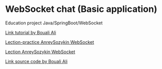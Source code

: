 # WebSocket chat (Basic application)

Education project Java/SpringBoot/WebSocket

[Link tutorial by Bouali Ali](https://www.youtube.com/watch?v=TywlS9iAZCM)

[Lection-practice AnreySozykin WebSocket](https://www.youtube.com/watch?v=hA7fjYsuREc)

[Lection AnreySozykin WebSocket](https://www.youtube.com/watch?v=TxVriqBkqbM)

[Link source code by Bouali Ali](https://github.com/ali-bouali/login-registration-with-email-validation/tree/main/src/main/java/com/bouali/register)
